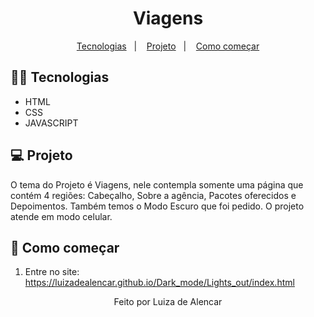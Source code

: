 <h1 align="center">
 Viagens
</h1>

<p align="center">
  <a href="#-tecnologias">Tecnologias</a>&nbsp;&nbsp;&nbsp;|&nbsp;&nbsp;&nbsp;
  <a href="#-projeto">Projeto</a>&nbsp;&nbsp;&nbsp;|&nbsp;&nbsp;&nbsp;
  <a href="#-layout">Como começar</a>
</p>

## 👨‍💻 Tecnologias

- HTML
- CSS
- JAVASCRIPT

## 💻 Projeto

O tema do Projeto é Viagens, nele contempla somente uma página que contém 4 regiões: Cabeçalho, Sobre a agência, Pacotes oferecidos e Depoimentos. Também temos o Modo Escuro que foi pedido. O projeto atende em modo celular.

## 🏁 Como começar

1. Entre no site: https://luizadealencar.github.io/Dark_mode/Lights_out/index.html

<span align="center">

Feito por Luiza de Alencar
</span>
